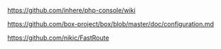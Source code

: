 https://github.com/inhere/php-console/wiki


https://github.com/box-project/box/blob/master/doc/configuration.md


https://github.com/nikic/FastRoute
